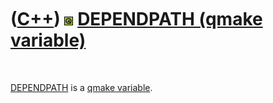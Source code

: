 



 

 

 

 

 

([C++](Cpp.htm)) ![Qt](PicQt.png) [DEPENDPATH (qmake variable)](CppQmakeDependpath.htm)
=======================================================================================

 

[DEPENDPATH](CppQmakeDependpath.htm) is a [qmake
variable](CppQmakeVariable.htm).

 

 

 

 

 





 



